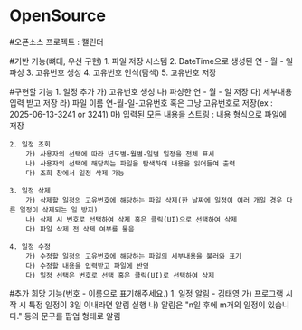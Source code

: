 # OpenSource
#오픈소스 프로젝트 : 캘린더

#기반 기능(뼈대, 우선 구현)
    1. 파일 저장 시스템
    2. DateTime으로 생성된 연 - 월 - 일 파싱
    3. 고유번호 생성
    4. 고유번호 인식(탐색)
    5. 고유번호 저장

#구현할 기능
    1. 일정 추가
        가) 고유번호 생성
        나) 파싱한 연 - 월 - 일 저장
        다) 세부내용 입력 받고 저장
        라) 파일 이름 연-월-일-고유번호 혹은 그낭 고유번호로 저장(ex : 2025-06-13-3241 or 3241)
        마) 입력된 모든 내용을 스트링 : 내용 형식으로 파일에 저장

    2. 일정 조회
        가) 사용자의 선택에 따라 년도별-월별-일별 일정을 전체 표시
        나) 사용자의 선택에 해당하는 파일을 탐색하여 내용을 읽어들여 출력
        다) 조회 창에서 일정 삭제 가능
    
    3. 일정 삭제
        가) 삭제할 일정의 고유번호에 해당하는 파일 삭제(한 날짜에 일정이 여러 개일 경우 다른 일정이 삭제되는 일 방지)
        나) 삭제 시 번호로 선택하여 삭제 혹은 클릭(UI)으로 선택하여 삭제
        다) 파일 삭제 전 삭제 여부를 물음
    
    4. 일정 수정
        가) 수정할 일정의 고유번호에 해당하는 파일의 세부내용을 불러와 표기
        다) 수정할 내용을 입력받고 파일에 반영
        다) 일정 선택은 번호로 선택 혹은 클릭(UI)로 선택하여 삭제
    

#추가 희망 기능(번호 - 이름으로 표기해주세요.)
    1. 일정 알림 - 김태영
        가) 프로그램 시작 시 특정 일정이 3일 이내라면 알림 실행
        나) 알림은 "n일 후에 m개의 일정이 있습니다." 등의 문구를 팝업 형태로 알림

